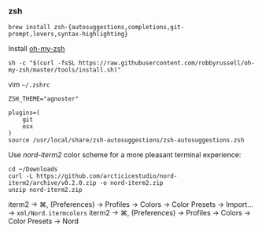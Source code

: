 ### zsh

```
brew install zsh-{autosuggestions,completions,git-prompt,lovers,syntax-highlighting}
```
Install [oh-my-zsh](https://github.com/robbyrussell/oh-my-zsh)
```
sh -c "$(curl -fsSL https://raw.githubusercontent.com/robbyrussell/oh-my-zsh/master/tools/install.sh)"
```
vim `~/.zshrc`
```
ZSH_THEME="agnoster"

plugins=(
	git
	osx
)
source /usr/local/share/zsh-autosuggestions/zsh-autosuggestions.zsh
```

Use _nord-iterm2_ color scheme for a more pleasant terminal experience:

```
cd ~/Downloads
curl -L https://github.com/arcticicestudio/nord-iterm2/archive/v0.2.0.zip -o nord-iterm2.zip
unzip nord-iterm2.zip
```

iterm2 → ⌘, (Preferences) → Profiles → Colors → Color Presets → Import... → `xml/Nord.itermcolors`
iterm2 → ⌘, (Preferences) → Profiles → Colors → Color Presets → Nord
